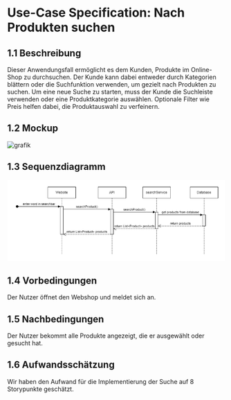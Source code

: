 # Use-Case Specification: Nach Produkten suchen
## 1.1 Beschreibung
Dieser Anwendungsfall ermöglicht es dem Kunden, Produkte im Online-Shop zu durchsuchen. Der Kunde kann dabei entweder durch Kategorien blättern oder die Suchfunktion verwenden, um gezielt nach Produkten zu suchen. Um eine neue Suche zu starten, muss der Kunde die Suchleiste verwenden oder eine Produktkategorie auswählen. Optionale Filter wie Preis helfen dabei, die Produktauswahl zu verfeinern.
## 1.2 Mockup
![grafik](https://github.com/user-attachments/assets/2ceba101-39cd-43d1-943a-cc3d35a4029e)
## 1.3 Sequenzdiagramm
![UC01-sequence-diagram](/doc/use_cases/sequence-diagrams/UC01-search-product.png)
## 1.4 Vorbedingungen
Der Nutzer öffnet den Webshop und meldet sich an.
## 1.5 Nachbedingungen
Der Nutzer bekommt alle Produkte angezeigt, die er ausgewählt oder gesucht hat.  
## 1.6 Aufwandsschätzung
Wir haben den Aufwand für die Implementierung der Suche auf 8 Storypunkte geschätzt.
